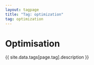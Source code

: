 ```yaml
---
layout: tagpage
title: "Tag: optimization"
tag: optimization
---
```

<div class="col-md-12">
	<h1>Optimisation</h1>
	<p>{{ site.data.tags[page.tag].description }}</p>
</div>